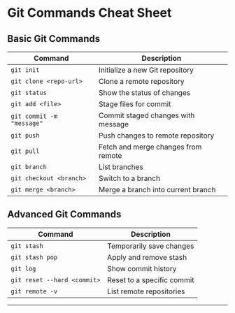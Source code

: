 # Git Commands Cheat Sheet

## Basic Git Commands

| Command                       | Description                          |
|-------------------------------|--------------------------------------|
| `git init`                    | Initialize a new Git repository      |
| `git clone <repo-url>`        | Clone a remote repository            |
| `git status`                  | Show the status of changes           |
| `git add <file>`              | Stage files for commit               |
| `git commit -m "message"`     | Commit staged changes with message   |
| `git push`                    | Push changes to remote repository    |
| `git pull`                    | Fetch and merge changes from remote  |
| `git branch`                  | List branches                        |
| `git checkout <branch>`       | Switch to a branch                   |
| `git merge <branch>`          | Merge a branch into current branch   |

## Advanced Git Commands

| Command                      | Description                          |
|-----------------------------|---------------------------------------|
| `git stash`                 | Temporarily save changes              |
| `git stash pop`             | Apply and remove stash                |
| `git log`                   | Show commit history                   |
| `git reset --hard <commit>` | Reset to a specific commit            |
| `git remote -v`             | List remote repositories              |

---
